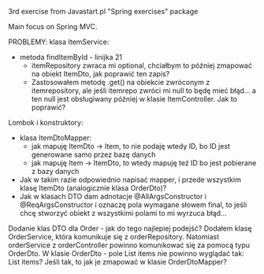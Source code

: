 3rd exercise from Javastart.pl "Spring exercises" package 

Main focus on Spring MVC.

PROBLEMY:
klasa ItemService:
 - metoda findItemById - linijka 21
   - itemRepository zwraca mi optional, chciałbym to później zmapować na obiekt ItemDto, jak poprawić ten zapis? 
   - Zastosowałem metodę .get() na obiekcie zwróconym z itemrepository, ale jeśli itemrepo zwróci mi null to będę mieć błąd... a ten null jest obsługiwany później w klasie ItemController. Jak to poprawić?

Lombok i konstruktory:
 - klasa ItemDtoMapper:
   - jak mapuję ItemDto -> Item, to nie podaję wtedy ID, bo ID jest generowane samo przez bazę danych
   - jak mapuję Item -> ItemDto, to wtedy mapuję też ID bo jest pobierane z bazy danych 
 - Jak w takim razie odpowiednio napisać mapper, i przede wszystkim klasę ItemDto (analogicznie klasa OrderDto)? 
 - Jak w klasach DTO dam adnotacje @AllArgsConstructor i @ReqArgsConstructor i oznaczę pola wymagane słowem final, to jeśli chcę stworzyć obiekt z wszystkimi polami to mi wyrzuca błąd...

Dodanie klas DTO dla Order - jak do tego najlepiej podejść?
Dodałem klasę OrderService, która komunikuje się z orderRepository. Natomiast orderService z orderController powinno komunikować się za pomocą typu OrderDto.
W klasie OrderDto - pole List<Item> items nie powinno wyglądać tak: List<ItemDto> items?
Jeśli tak, to jak je zmapować w klasie OrderDtoMapper?

